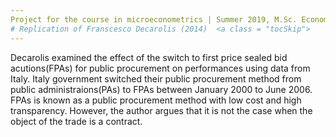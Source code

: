 ```yaml
--- 
Project for the course in microeconometrics | Summer 2019, M.Sc. Economics, Bonn University | [Hyein Jeong](https://github.com/huiren-j)
# Replication of Franscesco Decarolis (2014)  <a class = "tocSkip">
---
```

   
Decarolis examined the effect of the switch to first price sealed bid acutions(FPAs) for public procurement on performances using data from Italy. Italy government switched their public procurement method from public administraions(PAs) to FPAs between January 2000 to June 2006. FPAs is known as a public procurement method with low cost and high transparency. However, the author argues that it is not the case when the object of the trade is a contract.
